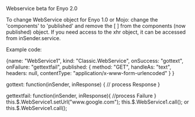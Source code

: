 Webservice beta for Enyo 2.0

To change WebService object for Enyo 1.0 or Mojo:  change the 'components' to 'published' and remove the [ ] from the components (now published) object.   If you need access to the xhr object, it can be accessed from inSender.service.


Example code:

{name: "WebService1", kind: "Classic.WebService",
  	onSuccess: "gottext",
		onFailure: "gettextfail",
		published: {
      method: "GET",
      handleAs: "text",
      headers: null,
      contentType: "application/x-www-form-urlencoded"
      } 
}

gottext: function(inSender, inResponse) {
// process Response
}

gettextfail: function(inSender, inResponse){
//process Failure
}
this.$.WebService1.setUrl("www.google.com");
this.$.WebService1.call();
or
this.$.WebService1.call(<parameters for your request>);

